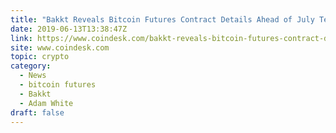 ```yaml
---
title: "Bakkt Reveals Bitcoin Futures Contract Details Ahead of July Test Date"
date: 2019-06-13T13:38:47Z
link: https://www.coindesk.com/bakkt-reveals-bitcoin-futures-contract-details-ahead-of-july-test-date?utm_medium=RSS&utm_source=hune
site: www.coindesk.com
topic: crypto
category:
  - News
  - bitcoin futures
  - Bakkt
  - Adam White
draft: false
---
```

